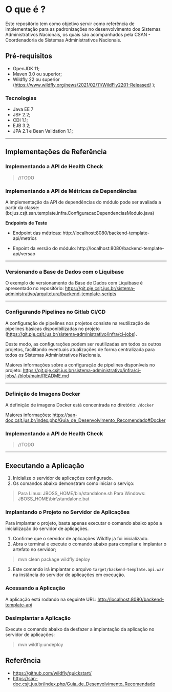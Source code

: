 # O que é ?
Este repositório tem como objetivo servir como referência de implementação para as padronizações no desenvolvimento dos Sistemas Administrativos Nacionais, os quais são acompanhados pela CSAN - Coordenadoria de Sistemas Administrativos Nacionais.

## Pré-requisitos

* OpenJDK 11;
* Maven 3.0 ou superior;
* Wildfly 22 ou superior (https://www.wildfly.org/news/2021/02/11/WildFly2201-Released/ );

### Tecnologias 

* Java EE 7 
* JSF 2.2;
* CDI 1.1;
* EJB 3.2;
* JPA 2.1 e Bean Validation 1.1;

---

## Implementações de Referência

### Implementando a API de Health Check
> //TODO

### Implementando a API de Métricas de Dependências

A implementação da API de dependências do módulo pode ser avaliada a partir da classe: (br.jus.csjt.san.template.infra.ConfiguracaoDependenciasModulo.java)

**Endpoints de Teste**

* Endpoint das métricas: http://localhost:8080/backend-template-api/metrics

* Enpoint da versão do módulo: http://localhost:8080/backend-template-api/versao

---

### Versionando a Base de Dados com o Liquibase
O exemplo de versionamento da Base de Dados com Liquibase é apresentado no repositório: https://git.pje.csjt.jus.br/sistema-administrativo/arquitetura/backend-template-scripts

---

### Configurando Pipelines no Gitlab CI/CD

A configuração de pipelines nos projetos consiste na reutilização de pipelines básicas disponibilizadas no projeto (https://git.pje.csjt.jus.br/sistema-administrativo/infra/ci-jobs).

Deste modo, as configurações podem ser reutilizadas em todos os outros projetos, facilitando eventuais atualizações de forma centralizada para todos os Sistemas Administrativos Nacionais.

Maiores informações sobre a configuração de pipelines disponíveis no projeto: https://git.pje.csjt.jus.br/sistema-administrativo/infra/ci-jobs/-/blob/main/README.md

---

### Definição de Imagens Docker
A definição de imagens Docker está concentrada no diretório: `/docker`

Maiores informações: https://san-doc.csjt.jus.br/index.php/Guia_de_Desenvolvimento_Recomendado#Docker

### Implementando a API de Health Check
> //TODO

---

## Executando a Aplicação

1. Inicialize o servidor de aplicações configurado.
2. Os comandos abaixo demonstram como iniciar o serviço:

> Para Linux: JBOSS_HOME/bin/standalone.sh
> Para Windows: JBOSS_HOME\bin\standalone.bat

### Implantando o Projeto no Servidor de Aplicações

Para implantar o projeto, basta apenas executar o comando abaixo após a inicialização do servidor de aplicações.

1. Confirme que o servidor de aplicações Wildfly já foi inicializado.
2. Abra o terminal e execute o comando abaixo para compilar e implantar o artefato no servidor;

> mvn clean package wildfly:deploy 

3. Este comando irá implantar o arquivo `target/backend-template.api.war` na instância do servidor de aplicações em execução.

### Acessando a Aplicação
  
A aplicação está rodando na seguinte URL:  <http://localhost:8080/backend-template-api>

### Desimplantar a Aplicação

Execute o comando abaixo da desfazer a implantação da aplicação no servidor de aplicações:  
  
> mvn wildfly:undeploy

## Referência
* https://github.com/wildfly/quickstart/
* https://san-doc.csjt.jus.br/index.php/Guia_de_Desenvolvimento_Recomendado
